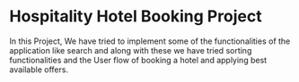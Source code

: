 # Hospitality Hotel Booking Project

In this Project, We have tried to implement some of the functionalities of the application like search and along with these we have tried sorting functionalities and the User flow of booking a hotel and applying best available offers.

